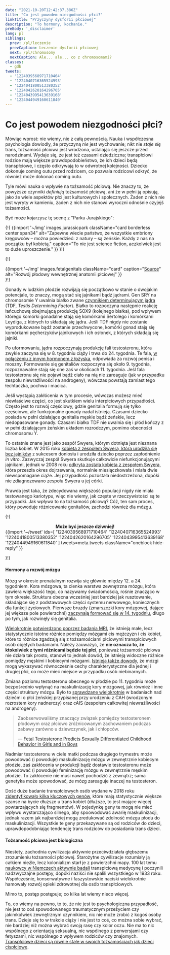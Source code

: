 ```yaml
---
date: "2021-10-20T12:42:37.386Z"
title: "Co jest powodem niezgodności płci?"
linkTitle: "Przyczyny dysforii płciowej"
description: "To hormony, kochanie."
preBody: '_disclaimer'
lang: pl
siblings:
  prev: /pl/leczenie
  prevCaption: Leczenie dysforii płciowej
  next: /pl/chromosomy
  nextCaption: Ale... ale... co z chromosomami?
classes:
  - gdb
tweets:
  - '1224039568971710464'
  - '1224040716365524993'
  - '1224041800513380352'
  - '1224042620164296705'
  - '1224043995413639168'
  - '1224044949160611840'
---
```


# Co jest powodem niezgodności płci?

Mówiąc wprost: nie wiemy, nie z całą pewnością. Nauka i współczesna psychologia dowiodły, że przyczyną *nie* jest wychowanie; nikt nie *staje się* trans, tożsamość płciowa jest wrodzona, ustalając się jeszcze przed narodzinami. Wydaje się, że jest też czasami dziedziczna; transpłciowi rodzice mają większe prawdopodobieństwo, że ich dzieci będą transpłciowe, i często odkrywają to w odwrotnej kolejności. Dziecko dokonuje coming outu przed rodzicem, co pozwala rodzicowi odkryć, że również może dokonać coming outu.

Tyle mówi nauka o wpływie na tożsamość płciową. Nie znaczy to, że powyższe czynniki *definiują* tożsamość płciową, ani że w pełni ją opisują, jako że wiele aspektów płci jest kulturowych i społecznych. Żaden z nich nie jest wyryty w kamieniu, żaden z nich nie stanowi wyroczni odnośnie czyjejś tożsamości.

Być może kojarzysz tę scenę z "Parku Jurajskiego":

{!{
  {{import '~/img' images.jurassicpark
    className="card borderless center span34"
    alt="Zapewne wiecie państwo, że wszystkie embriony kręgowców – można powiedzieć: z natury – są żeńskie. Każdy z nas na początku był kobietą."
    caption="To nie jest science fiction, aczkolwiek jest to duże uproszczenie."
  }}
}!}

{!{
<div class="gutter flex flex-center print-span3">
  {{import '~/img' images.fetalgenitals
    className="card"
    caption="<a href=\"https://schoolbag.info/biology/concepts/188.html\">Source</a>"
    alt="Rozwój płodowy wewnętrznej anatomii płciowej"
  }}
</div>
}!}

Gonady w ludzkim płodzie rozwijają się początkowo w stanie o dwojakim potencjale, to znaczy, mogą stać się jajnikami bądź jądrami. Gen SRY na chromosomie Y uwalnia białko zwane [czynnikiem determinującym jądra](https://pl.wikipedia.org/wiki/SRY) (TDF, *Testis Determining Factor*). Białko to rozpoczyna następnie reakcję łańcuchową obejmującą produkcję SOX9 (kolejnego białka), pod wpływem którego komórki gonadalne stają się komórkami Sertolego i komórkami Leydiga, z których to składają się jądra. Jeśli TDF nigdy nie zostanie wyprodukowane bądź zostanie przechwycone, komórki gonad stają się komórkami pęcherzyków jajnikowych i ich osłonek, z których składają się jajniki.

Po uformowaniu, jądra rozpoczynają produkcję fali testosteronu, która zwykle zaczyna się w 8. tygodniu ciąży i trwa do 24. tygodnia. Te fala, [w połączeniu z innym hormonem z łożyska](https://www.sciencedaily.com/releases/2019/02/190214153053.htm), odpowiada za rozwój penisa i moszny. Formowanie się genitaliów rozpoczyna się około 9. tygodnia, rozpoznawalne stają się one zaś w okolicach 11. tygodnia. Jeśl fala testosteronu się nie pojawi bądź ciało na nią nie zareaguje (jak w przypadku zespołu niewrażliwości na androgeny), wówczas powstają zamiast tego łechtaczka, pochwa i macica.

Jeśli wystąpią zakłócenia w tym procesie, wówczas możesz mieć niewłaściwe części, co jest skutkiem wielu interpłciowych przypadłości. Często jest to rozwój częściowy, gdzie genitalia formują się tylko częściowo, ale funkcjonalne gonady nadal istnieją. Czasami dziecko posiada w pełni działające genitalia męskie bądź żeńskie, lecz niedopasowane gonady. Czasami białko TDF nie uwalnia się i płód kończy z w pełni działającym żeńskim układem rozrodczym, pomimo obecności chromosomu Y.

To ostatnie znane jest jako zespół Swyera, którym dotnięta jest nieznana liczba kobiet. W 2015 roku [kobieta z zespołem Swyera, która urodziła się bez jajników](https://www.independent.co.uk/news/science/mostly-male-woman-gives-birth-to-twins-in-medical-miracle-10033528.html) z sukcesem doniosła i urodziła dziecko poprzez zapłodnienie *in vitro*. Zazwyczaj zespół Swyera skutkuje całkowicie niefunkcjonującymi jajnikami, jednak w 2008 roku [odkryta została kobieta z zespołem Swyera](https://www.ncbi.nlm.nih.gov/pmc/articles/PMC2190741/), która przeszła okres dojrzewania, normalnie miesiączkowała i miała dwie niewspomagane ciąże. Jej przypadłość pozostała niedostrzeżona, dopóki nie zdiagnozowano zespołu Swyera u jej córki.

Prawda jest taka, że zdecydowana większość populacji nigdy nie miała testowanego kariotypu, więc nie wiemy, jak częste w rzeczywistości są te przypadki. Jak wpływa to na tożsamość płciową? Cóż, ten sam proces, który powoduje różnicowanie genitaliów, zachodzi również dla mózgu.

{!{<div class="gutter">
<strong style="display: block;text-align: center;">Może być jeszcze dziwniej!</strong>
{{import '~/tweet' ids=[
  '1224039568971710464'
  '1224040716365524993'
  '1224041800513380352'
  '1224042620164296705'
  '1224043995413639168'
  '1224044949160611840'
] tweets=meta.tweets className="oneblock hide-reply" }}
<!--
Normalnie chromosom Y zawiera 27 genów, tylko 4 z nich są związane z płcią. Jeden z nich, SRY, determinuje (poprzez gen SOX9), czy na wczesnym etapie rozwoju płodu rozwiną się jajniki czy jądra. Pozostałe trzy wpływają na produkcję spermy, jeśli rozwiną się jądra.

SRY jest tylko sygnalizatorem dla 3 spośród niezrozumianych jeszcze obszarów DNA, aby produkować więcej genów SOX9, powyżej pewnego poziomu formują się jądra, poniżej zaś jajniki.

To jest jednak tylko początek historii. Jeśli powstaną jajniki, wówczas inny gen, FOXL2, utrzymuje je jako takie.

FOXL2 współdziała z receptorami estrogenu w celu zachowania jajników jako jajników poprzez blokowanie produkcji SOX9, bez czego przekształciłyby się w jądra i zaczęły produkować testosteron.

Na ile wiem, samce i samice ssaków produkują SOX9 przez całe swoje życie (muszę to sprawdzić) i nawet jeśli jajniki już istnieją, jeśli poziom będzie wystarczająco wysoki, to przekształcą się w jądra.

Ale produkcja FOXL2 zależy od wystarczającego poziomu estrogenu i/lub poprawnego działania receptorów estrogenu. Jeśli coś pójdzie nie tak z którymś, wówczas produkcja SOX9 zwiększy się, a istniejące jajniki przekształcą się w jądra i zaczną produkować testosteron.

Mamy więc sprzężenie zwrotne: brak SRY oznacza mniej SOX9, więc formują się jajniki. Produkują one estrogen, który powoduje produkcję FOXL2, co blokuje produkcję SOX9, by zachować jajniki jako jajniki. [Jeśli] coś pójdzie nie tak i poziom SOX9 będzie wystarczająco wysoki, jajniki staną się jądrami.
-->
</div>}!}

#### Hormony a rozwój mózgu

Mózg w okresie prenatalnym rozwija się głównie między 12. a 24. tygodniem. Kora mózgowa, ta cienka warstwa zewnętrzna mózgu, która zawiera większość tego, co nazywamy świadomością, rośnie znacząco w tym okresie. Struktura obecna wcześniej jest bardziej jak rusztowanie, składające się z podstawowych części systemu nerwowego, koniecznych dla funkcji życiowych. Pierwsze bruzdy (zmarszczki kory mózgowej, dające jej większe pole powierzchni) [zaczynają formować się w 14. tygodniu](https://www.ncbi.nlm.nih.gov/pmc/articles/PMC2989000/#Sec5title), długo po tym, jak rozwinęły się genitalia.

[Wielokrotnie potwierdzono poprzez badania MRI](https://www.the-scientist.com/features/are-the-brains-of-transgender-people-different-from-those-of-cisgender-people-30027), że istnieją małe, lecz statystycznie istotne różnice pomiędzy mózgami cis mężczyzn i cis kobiet, które to różnice zgadzają się z tożsamościami płciowymi transpłciowych osób objętych badaniami. Należy zauważyć, że **nie oznacza to, że ktokolwiek z tymi różnicami będzie tej płci**, ponieważ tożsamość płciowa nie działa tak prosto, stanowi to jednak dowód, że istnieją widoczne różnice pomiędzy męskimi i kobiecymi mózgami. [Istnieją także dowody](https://www.pnas.org/content/112/50/15468), że mózgi mogą wykazywać równocześnie cechy charakterystyczne dla jednej i drugiej płci, co może mieć miejsce w przypadku osób niebinarnych.

Zmiana poziomu testosteronu obecnego w płodzie po 11. tygodniu może bezpośrednio wpłynąć na maskulinizację kory mózgowej, jak również i inne części struktury mózgu. Było to [sprawdzane wielokrotnie](https://www.ncbi.nlm.nih.gov/pmc/articles/PMC4350266/) w badaniach nad dziećmi o płci żeńskiej przypisanej przy urodzeniu z CAH (wrodzonym rozrostem kory nadnerczy) oraz cAIS (zespołem całkowitej niewrażliwości na androgeny).

<blockquote class="cite"><p>Zaobserwowaliśmy znaczący związek pomiędzy testosteronem płodowym oraz płciowo zróżnicowanym zachowaniem podczas zabawy zarówno u dziewczynek, jak i chłopców.</p>&mdash; <a href="https://www.ncbi.nlm.nih.gov/pmc/articles/PMC2778233/">Fetal Testosterone Predicts Sexually Differentiated Childhood Behavior in Girls and in Boys</a></blockquote>

Nadmiar testosteronu w ciele matki podczas drugiego trymestru może powodować (i powoduje) maskulinizację mózgu w zewnętrznie kobiecym płodzie, zaś zakłócenia w produkcji bądź dostawie testosteronu może powodować (i powoduje) feminizację mózgu w zewnętrznie męskim płodzie. To zakłócenie nie musi nawet pochodzić z zewnątrz; sama genetyka może spowodować, że mózg zareaguje inaczej na testosteron.

Dość duże badanie transpłciowych osób wydane w 2018 roku [zidentyfikowało kilka kluczowych genów](https://academic.oup.com/jcem/article/104/2/390/5104458), które mają statystycznie większe szanse na bycie dłuższe u trans kobiet (dłuższe, to jest mające więcej powtarzających się fragmentów). W pojedynkę geny te mogą nie mieć wpływu wystarczająco silnego, aby spoowodować awarię maskulinizacji, jednak razem jak najbardziej mogą zredukować zdolność mózgu płodu do maskulinizacji. Wszystkie te geny przekazywane są od rodziców do dzieci, uprawdopodobniając tendencję trans rodziców do posiadania trans dzieci.

#### Tożsamość płciowa jest biologiczna

Niestety, zachodnia cywilizacja aktywnie przeciwdziałała głębszemu zrozumieniu tożsamości płciowej. Starożytne cywilizacje rozumiały ją całkiem nieźle, lecz kolonializm starł je z powierzchni mapy. 100 lat temu [naukowcy w Niemczech aktywnie badali](https://en.wikipedia.org/wiki/Institut_f%C3%BCr_Sexualwissenschaft) transpłciową medycynę i poczynili nadzwyczajne postępy, dopóki naziści nie spalili wszystkiego w 1933 roku. Współcześnie, konserwatywne i faszystowskie naciski wielokrotnie hamowały rozwój opieki zdrowotnej dla osób transpłciowych.

Mimo to, postęp postępuje; co kilka lat wiemy nieco więcej.

To, co wiemy na pewno, to to, że nie jest to psychologiczna przypadłość, nie jest to coś spowodowanego traumatycznym przeżyciem czy jakimkolwiek zewnętrznym czynnikiem, nic nie może zrobić z kogoś osoby trans. Dzieje się to w trakcie ciąży i nie jest to coś, co można sobie wybrać, nie bardziej niż można wybrać swoją rasę czy kolor oczu. Nie ma to nic wspólnego z orientacją seksualną, nic wspólnego z perwersjami czy fetyszami, nic wspólnego z wpływem rodziców czy znajomych. [Transpłciowe dzieci są równie stałe w swoich tożsamościach jak dzieci cispłciowe](https://www.forbes.com/sites/dawnstaceyennis/2020/12/29/study-transgender-children-recognize-their-authentic-gender-at-early-age-just-like-other-kids/#20bbb14526bf).
